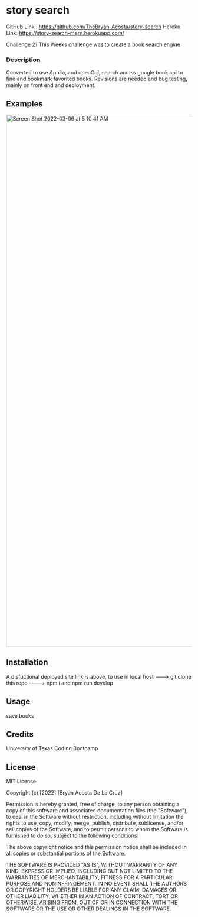 # story search

GitHub Link : https://github.com/TheBryan-Acosta/story-search
Heroku Link: https://story-search-mern.herokuapp.com/


Challenge 21 This Weeks challenge was to create a book search engine

### **Description**

Converted to use Apollo, and openGql, search across google book api to find and bookmark favorited books. Revisions are needed and bug testing, mainly on front end and deployment.
## **Examples**

<img width="1440" alt="Screen Shot 2022-03-06 at 5 10 41 AM" src="https://user-images.githubusercontent.com/82281061/156920550-448cd0fd-18a3-4294-8f9e-fe73f84a4315.png">


## **Installation**

A disfuctional deployed site link is above, to use in local host ---> git clone this repo ----> npm i and npm run develop

## **Usage**

save books

## **Credits**

University of Texas Coding Bootcamp

## **License**

MIT License

Copyright (c) [2022] [Bryan Acosta De La Cruz]

Permission is hereby granted, free of charge, to any person obtaining a copy
of this software and associated documentation files (the "Software"), to deal
in the Software without restriction, including without limitation the rights
to use, copy, modify, merge, publish, distribute, sublicense, and/or sell
copies of the Software, and to permit persons to whom the Software is
furnished to do so, subject to the following conditions:

The above copyright notice and this permission notice shall be included in all
copies or substantial portions of the Software.

THE SOFTWARE IS PROVIDED "AS IS", WITHOUT WARRANTY OF ANY KIND, EXPRESS OR
IMPLIED, INCLUDING BUT NOT LIMITED TO THE WARRANTIES OF MERCHANTABILITY,
FITNESS FOR A PARTICULAR PURPOSE AND NONINFRINGEMENT. IN NO EVENT SHALL THE
AUTHORS OR COPYRIGHT HOLDERS BE LIABLE FOR ANY CLAIM, DAMAGES OR OTHER
LIABILITY, WHETHER IN AN ACTION OF CONTRACT, TORT OR OTHERWISE, ARISING FROM,
OUT OF OR IN CONNECTION WITH THE SOFTWARE OR THE USE OR OTHER DEALINGS IN THE
SOFTWARE.
